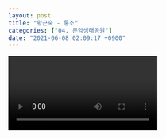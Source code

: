 ```yaml
---
layout: post
title: "황근숙 - 퉁소"
categories: ["04. 문암생태공원"]
date: "2021-06-08 02:09:17 +0900"
---
```

<video class="post-video" controls>

    <source src='{{ "assets/videos/04. 문암생태공원/07.mp4" | relative_url }}'
            type="video/mp4">

    Sorry, your browser doesn't support embedded videos.
</video>
